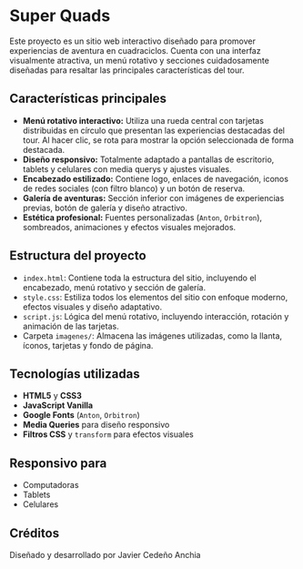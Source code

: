 # Super Quads 

Este proyecto es un sitio web interactivo diseñado para promover experiencias de aventura en cuadraciclos. Cuenta con una interfaz visualmente atractiva, un menú rotativo y secciones cuidadosamente diseñadas para resaltar las principales características del tour.

## Características principales

- **Menú rotativo interactivo:** Utiliza una rueda central con tarjetas distribuidas en círculo que presentan las experiencias destacadas del tour. Al hacer clic, se rota para mostrar la opción seleccionada de forma destacada.
- **Diseño responsivo:** Totalmente adaptado a pantallas de escritorio, tablets y celulares con media querys y ajustes visuales.
- **Encabezado estilizado:** Contiene logo, enlaces de navegación, iconos de redes sociales (con filtro blanco) y un botón de reserva.
- **Galería de aventuras:** Sección inferior con imágenes de experiencias previas, botón de galería y diseño atractivo.
- **Estética profesional:** Fuentes personalizadas (`Anton`, `Orbitron`), sombreados, animaciones y efectos visuales mejorados.

## Estructura del proyecto

- `index.html`: Contiene toda la estructura del sitio, incluyendo el encabezado, menú rotativo y sección de galería.
- `style.css`: Estiliza todos los elementos del sitio con enfoque moderno, efectos visuales y diseño adaptativo.
- `script.js`: Lógica del menú rotativo, incluyendo interacción, rotación y animación de las tarjetas.
- Carpeta `imagenes/`: Almacena las imágenes utilizadas, como la llanta, íconos, tarjetas y fondo de página.

## Tecnologías utilizadas

- **HTML5** y **CSS3**
- **JavaScript Vanilla**
- **Google Fonts** (`Anton`, `Orbitron`)
- **Media Queries** para diseño responsivo
- **Filtros CSS** y `transform` para efectos visuales

## Responsivo para

- Computadoras 
- Tablets 
- Celulares


## Créditos

Diseñado y desarrollado por Javier Cedeño Anchia 


